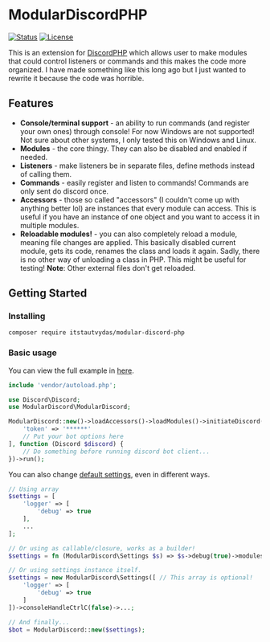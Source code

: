 <h1>ModularDiscordPHP</h1>

[![Status](https://img.shields.io/badge/status-active-success.svg)]()
[![License](https://img.shields.io/badge/license-MIT-blue.svg)](/LICENSE)

This is an extension for <a about = "_blank" href = "https://github.com/discord-php/DiscordPHP">DiscordPHP</a> which allows user to make modules that could control listeners or commands and this makes the code more organized. I have made something like this long ago but I just wanted to rewrite it because the code was horrible.

## Features
- **Console/terminal support** - an ability to run commands (and register your own ones) through console! For now Windows are not supported! Not sure about other systems, I only tested this on Windows and Linux.
- **Modules** - the core thingy. They can also be disabled and enabled if needed.
- **Listeners** - make listeners be in separate files, define methods instead of calling them.
- **Commands** - easily register and listen to commands! Commands are only sent do discord once.
- **Accessors** - those so called "accessors" (I couldn't come up with anything better lol) are instances that every module can access. This is useful if you have an instance of one object and you want to access it in multiple modules.
- **Reloadable modules!** - you can also completely reload a module, meaning file changes are applied. This basically disabled current module, gets its code, renames the class and loads it again. Sadly, there is no other way of unloading a class in PHP. This might be useful for testing! **Note**: Other external files don't get reloaded.

## Getting Started

### Installing
```
composer require itstautvydas/modular-discord-php
```
### Basic usage
You can view the full example in [here](example).

```php
include 'vendor/autoload.php';

use Discord\Discord;
use ModularDiscord\ModularDiscord;

ModularDiscord::new()->loadAccessors()->loadModules()->initiateDiscord([
    'token' => '******'
    // Put your bot options here
], function (Discord $discord) {
    // Do something before running discord bot client...
})->run();
```

You can also change [default settings](src/ModularDiscord/Settings.php#L19), even in different ways.
```php
// Using array
$settings = [
    'logger' => [
        'debug' => true
    ],
    ...
];

// Or using as callable/closure, works as a builder!
$settings = fn (ModularDiscord\Settings $s) => $s->debug(true)->modulesFolder('plugins')->...;

// Or using settings instance itself.
$settings = new ModularDiscord\Settings([ // This array is optional!
    'logger' => [
        'debug' => true
    ]
])->consoleHandleCtrlC(false)->...;

// And finally...
$bot = ModularDiscord::new($settings);
```
